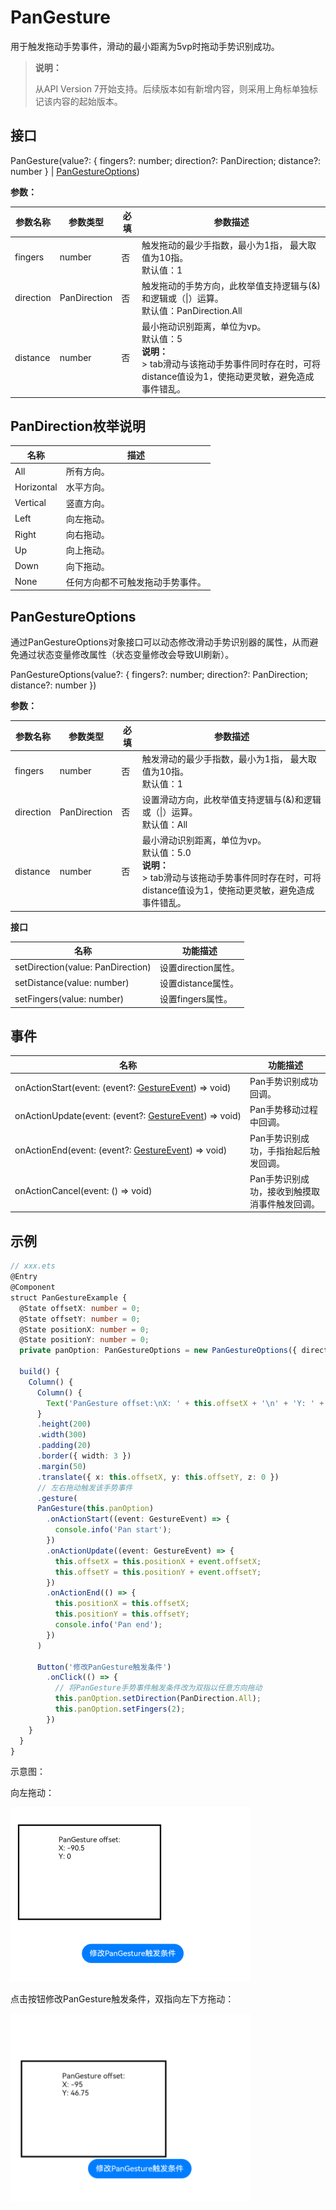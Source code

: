 

# PanGesture

用于触发拖动手势事件，滑动的最小距离为5vp时拖动手势识别成功。

>  **说明：**
>
>  从API Version 7开始支持。后续版本如有新增内容，则采用上角标单独标记该内容的起始版本。


## 接口

PanGesture(value?: { fingers?: number; direction?: PanDirection; distance?: number } | [PanGestureOptions](#pangestureoptions))

**参数：**

| 参数名称 | 参数类型 | 必填 | 参数描述 |
| -------- | -------- | -------- | -------- |
| fingers | number | 否 | 触发拖动的最少手指数，最小为1指，&nbsp;最大取值为10指。<br/>默认值：1 |
| direction | PanDirection | 否 | 触发拖动的手势方向，此枚举值支持逻辑与(&amp;)和逻辑或（\|）运算。<br/>默认值：PanDirection.All |
| distance | number | 否 | 最小拖动识别距离，单位为vp。<br/>默认值：5<br/>**说明：**<br/>> tab滑动与该拖动手势事件同时存在时，可将distance值设为1，使拖动更灵敏，避免造成事件错乱。 |

## PanDirection枚举说明

| 名称 | 描述 |
| -------- | -------- |
| All | 所有方向。 |
| Horizontal | 水平方向。 |
| Vertical | 竖直方向。 |
| Left | 向左拖动。 |
| Right | 向右拖动。 |
| Up | 向上拖动。 |
| Down | 向下拖动。 |
| None | 任何方向都不可触发拖动手势事件。 |


## PanGestureOptions

通过PanGestureOptions对象接口可以动态修改滑动手势识别器的属性，从而避免通过状态变量修改属性（状态变量修改会导致UI刷新）。

PanGestureOptions(value?: { fingers?: number; direction?: PanDirection; distance?: number })

**参数：**

| 参数名称  | 参数类型     | 必填 | 参数描述                                                     |
| --------- | ------------ | ---- | ------------------------------------------------------------ |
| fingers   | number       | 否   | 触发滑动的最少手指数，最小为1指，&nbsp;最大取值为10指。<br/>默认值：1 |
| direction | PanDirection | 否   | 设置滑动方向，此枚举值支持逻辑与(&amp;)和逻辑或（\|）运算。<br/>默认值：All |
| distance  | number       | 否   | 最小滑动识别距离，单位为vp。<br/>默认值：5.0<br/>**说明：**<br/>> tab滑动与该拖动手势事件同时存在时，可将distance值设为1，使拖动更灵敏，避免造成事件错乱。 |

**接口**

| 名称 | 功能描述 |
| -------- | -------- |
| setDirection(value:&nbsp;PanDirection) | 设置direction属性。 |
| setDistance(value:&nbsp;number) | 设置distance属性。 |
| setFingers(value:&nbsp;number) | 设置fingers属性。 |


## 事件

| 名称 | 功能描述 |
| -------- | -------- |
| onActionStart(event:&nbsp;(event?:&nbsp;[GestureEvent](ts-gesture-settings.md#gestureevent对象说明))&nbsp;=&gt;&nbsp;void) | Pan手势识别成功回调。 |
| onActionUpdate(event:&nbsp;(event?:&nbsp;[GestureEvent](ts-gesture-settings.md#gestureevent对象说明))&nbsp;=&gt;&nbsp;void) | Pan手势移动过程中回调。 |
| onActionEnd(event:&nbsp;(event?:&nbsp;[GestureEvent](ts-gesture-settings.md#gestureevent对象说明))&nbsp;=&gt;&nbsp;void) | Pan手势识别成功，手指抬起后触发回调。 |
| onActionCancel(event:&nbsp;()&nbsp;=&gt;&nbsp;void) | Pan手势识别成功，接收到触摸取消事件触发回调。 |


## 示例

```ts
// xxx.ets
@Entry
@Component
struct PanGestureExample {
  @State offsetX: number = 0;
  @State offsetY: number = 0;
  @State positionX: number = 0;
  @State positionY: number = 0;
  private panOption: PanGestureOptions = new PanGestureOptions({ direction: PanDirection.Left | PanDirection.Right });

  build() {
    Column() {
      Column() {
        Text('PanGesture offset:\nX: ' + this.offsetX + '\n' + 'Y: ' + this.offsetY)
      }
      .height(200)
      .width(300)
      .padding(20)
      .border({ width: 3 })
      .margin(50)
      .translate({ x: this.offsetX, y: this.offsetY, z: 0 })
      // 左右拖动触发该手势事件
      .gesture(
      PanGesture(this.panOption)
        .onActionStart((event: GestureEvent) => {
          console.info('Pan start');
        })
        .onActionUpdate((event: GestureEvent) => {
          this.offsetX = this.positionX + event.offsetX;
          this.offsetY = this.positionY + event.offsetY;
        })
        .onActionEnd(() => {
          this.positionX = this.offsetX;
          this.positionY = this.offsetY;
          console.info('Pan end');
        })
      )

      Button('修改PanGesture触发条件')
        .onClick(() => {
          // 将PanGesture手势事件触发条件改为双指以任意方向拖动
          this.panOption.setDirection(PanDirection.All);
          this.panOption.setFingers(2);
        })
    }
  }
}
```

示意图：

向左拖动：

![zh-cn_image_0000001174264374](figures/zh-cn_image_0000001174264374.png) 

点击按钮修改PanGesture触发条件，双指向左下方拖动：

 ![zh-cn_image1_0000001174264374](figures/zh-cn_image1_0000001174264374.png) 